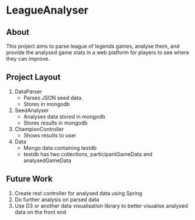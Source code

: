 # LeagueAnalyser

## About

This project aims to parse league of legends games, analyse them, and provide the analysed game stats in a web platform for players to see where they can improve.

## Project Layout

1. DataParser
	* Parses JSON seed data.
	* Stores in mongodb
2. SeedAnalyser 
	* Analyses data stored in mongodb
	* Stores results in mongodb
3. ChampionController
	* Shows results to user
4. Data
	* Mongo data containing testdb
	* testdb has two collections, participantGameData and analysedGameData

## Future Work

1. Create rest controller for analysed data using Spring
2. Do further analysis on parsed data
3. Use D3 or another data visualisation library to better visualise analysed data on the front end